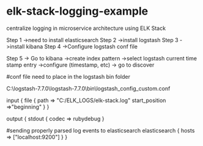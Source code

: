 # elk-stack-logging-example
centralize logging in microservice architecture using ELK Stack

Step 1 ->need to install elasticsearch
Step 2 ->install logstash
Step 3 ->install kibana
Step 4 ->Configure logstash conf file

Step 5 -> Go to kibana
          ->create index pattern
	  ->select logstash current time stamp entry
	  ->configure (timestamp, etc)
	  -> go to discover


#conf file need to place in the logstash bin folder

C:\logstash-7.7.0\logstash-7.7.0\bin\logstash_config_custom.conf

input {
 file {
  path => "C:/ELK_LOGS/elk-stack.log"
  start_position =>"beginning"
 }
}

output {
stdout { codec => rubydebug 
}

 #sending properly parsed log events to elasticsearch
 elasticsearch {
 hosts => ["localhost:9200"]
}
}

